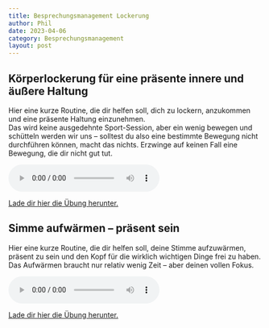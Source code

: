 ```yaml
---
title: Besprechungsmanagement Lockerung
author: Phil
date: 2023-04-06
category: Besprechungsmanagement
layout: post
---
```

## Körperlockerung für eine präsente innere und äußere Haltung
Hier eine kurze Routine, die dir helfen soll, dich zu lockern, anzukommen und eine präsente Haltung einzunehmen.  
Das wird keine ausgedehnte Sport-Session, aber ein wenig bewegen und schütteln werden wir uns – solltest du also eine bestimmte Bewegung nicht durchführen können, macht das nichts. Erzwinge auf keinen Fall eine Bewegung, die dir nicht gut tut.

<audio controls>
  <source src="/mscr_ma_blended_learning_2023/assets/besprechungsmanagement_koerperlockerung_praesenz_112.mp3" type="audio/mpeg">
Your browser does not support the audio element.
</audio>

<a href="/mscr_ma_blended_learning_2023/assets/besprechungsmanagement_koerperlockerung_praesenz_112.mp3" target="_blank">Lade dir hier die Übung herunter.</a>

## Simme aufwärmen – präsent sein
Hier eine kurze Routine, die dir helfen soll, deine Stimme aufzuwärmen, präsent zu sein und den Kopf für die wirklich wichtigen Dinge frei zu haben.  
Das Aufwärmen braucht nur relativ wenig Zeit – aber deinen vollen Fokus.

<audio controls>
  <source src="/mscr_ma_blended_learning_2023/assets/besprechungsmanagement_stimme_aufwaermen_112.mp3" type="audio/mpeg">
Your browser does not support the audio element.
</audio>

<a href="/mscr_ma_blended_learning_2023/assets/besprechungsmanagement_stimme_aufwaermen_112.mp3">Lade dir hier die Übung herunter.</a>
